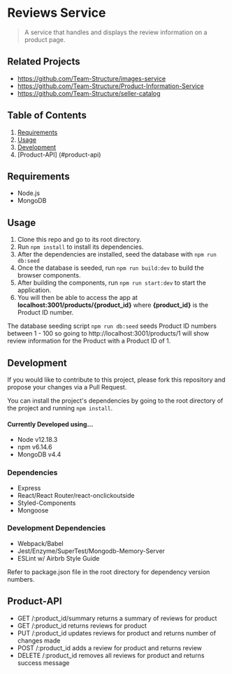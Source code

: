 # Reviews Service

> A service that handles and displays the review information on a product page.

## Related Projects

  - https://github.com/Team-Structure/images-service
  - https://github.com/Team-Structure/Product-Information-Service
  - https://github.com/Team-Structure/seller-catalog

## Table of Contents

1. [Requirements](#requirements)
2. [Usage](#usage)
3. [Development](#development)
4. [Product-API] (#product-api)

## Requirements

- Node.js
- MongoDB

## Usage

1. Clone this repo and go to its root directory.
1. Run `npm install` to install its dependencies.
1. After the dependencies are installed, seed the database with `npm run db:seed`
1. Once the database is seeded, run `npm run build:dev` to build the browser components.
1. After building the components, run `npm run start:dev` to start the application.
1. You will then be able to access the app at **localhost:3001/products/{product_id}** where **{product_id}** is the Product ID number.

The database seeding script `npm run db:seed` seeds Product ID numbers between 1 - 100 so going to http://localhost:3001/products/1 will show review information for the Product with a Product ID of 1.

## Development

If you would like to contribute to this project, please fork this repository and propose your changes via a Pull Request.

You can install the project's dependencies by going to the root directory of the project and running `npm install`.

#### Currently Developed using...
- Node v12.18.3
- npm v6.14.6
- MongoDB v4.4

### Dependencies
- Express
- React/React Router/react-onclickoutside
- Styled-Components
- Mongoose
### Development Dependencies
- Webpack/Babel
- Jest/Enzyme/SuperTest/Mongodb-Memory-Server
- ESLint w/ Airbrb Style Guide

Refer to package.json file in the root directory for dependency version numbers.

## Product-API
- GET /:product_id/summary returns a summary of reviews for product
- GET /:product_id returns reviews for product
- PUT /:product_id updates reviews for product and returns number of changes made
- POST /:product_id adds a review for product and returns review
- DELETE /:product_id removes all reviews for product and returns success message